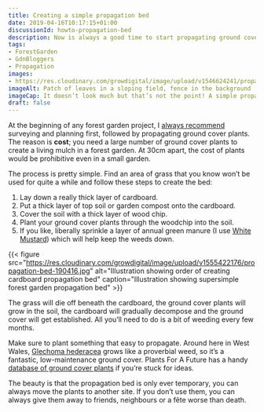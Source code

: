 ```yaml
---
title: Creating a simple propagation bed
date: 2019-04-16T10:17:15+01:00
discussionId: howto-propagation-bed
description: Now is always a good time to start propagating ground cover plants for a forest garden, indeed any garden. Here’s how to make a simple, no-dig propagation bed, where you can plant-and-forget.
tags: 
- ForestGarden
- GdnBloggers
- Propagation
images: 
- https://res.cloudinary.com/growdigital/image/upload/v1546624241/propagation-04BF2CD2.jpg
imageAlt: Patch of leaves in a sloping field, fence in the background
imageCap: It doesn’t look much but that’s not the point! A simple propagation bed planted up with Glechomae hederacea.
draft: false
---
```


At the beginning of any forest garden project, I [always recommend](https://www.forestgarden.wales/workshop/) surveying and planning first, followed by propagating ground cover plants. The reason is **cost**; you need a large number of ground cover plants to create a living mulch in a forest garden. At 30cm apart, the cost of plants would be prohibitive even in a small garden.

The process is pretty simple. Find an area of grass that you know won’t be used for quite a while and follow these steps to create the bed:

1. Lay down a really thick layer of cardboard.
2. Put a thick layer of top soil or garden compost onto the cardboard.
3. Cover the soil with a thick layer of wood chip.
4. Plant your ground cover plants through the woodchip into the soil.
5. If you like, liberally sprinkle a layer of annual green manure (I use [White Mustard](https://www.cotswoldseeds.com/products/1584/mustard-sinapsis-alba)) which will help keep the weeds down.

{{< figure src="https://res.cloudinary.com/growdigital/image/upload/v1555422176/propagation-bed-190416.jpg" alt="Illustration showing order of creating cardboard propagation bed" caption="Illustration showing supersimple forest garden propagation bed" >}}

The grass will die off beneath the cardboard, the ground cover plants will grow in the soil, the cardboard will gradually decompose and the ground cover will get established. All you’ll need to do is a bit of weeding every few months. 

Make sure to plant something that easy to propagate. Around here in West Wales, [Glechoma hederacea](https://pfaf.org/user/plant.aspx?latinname=Glechoma+hederacea) grows like a proverbial weed, so it’s a fantastic, low-maintenance ground cover. Plants For A Future has a handy [database of ground cover plants](https://pfaf.org/user/cmspage.aspx?pageid=249) if you’re stuck for ideas.

The beauty is that the propagation bed is only ever temporary, you can always move the plants to another site. If you don’t use them, you can always give them away to friends, neighbours or a fête worse than death.

